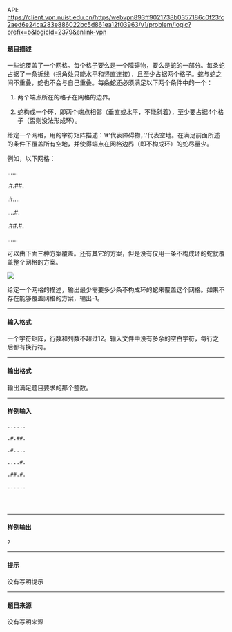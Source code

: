 API: https://client.vpn.nuist.edu.cn/https/webvpn893ff9021738b0357186c0f23fc2aed6e24ca283e886022bc5d861ea12f03963/v1/problem/logic?prefix=b&logicId=2379&enlink-vpn

#### 题目描述

一些蛇覆盖了一个网格。每个格子要么是一个障碍物，要么是蛇的一部分。每条蛇占据了一条折线（拐角处只能水平和竖直连接），且至少占据两个格子。蛇与蛇之间不重叠，蛇也不会与自己重叠。每条蛇还必须满足以下两个条件中的一个：

1. 两个端点所在的格子在网格的边界。

2. 蛇构成一个环，即两个端点相邻（垂直或水平，不能斜着），至少要占据4个格子（否则没法形成环）。

给定一个网格，用的字符矩阵描述：’#’代表障碍物，’.’代表空地。在满足前面所述的条件下覆盖所有空地，并使得端点在网格边界（即不构成环）的蛇尽量少。

例如，以下网格：

......

.#.##.

.#....

....#.

.##.#.

......

可以由下面三种方案覆盖。还有其它的方案，但是没有仅用一条不构成环的蛇就覆盖整个网格的方案。

![](../file/2379_0.jpg)

给定一个网格的描述，输出最少需要多少条不构成环的蛇来覆盖这个网格。如果不存在能够覆盖网格的方案，输出\-1。

---

#### 输入格式

一个字符矩阵，行数和列数不超过12。输入文件中没有多余的空白字符，每行之后都有换行符。

---

#### 输出格式

输出满足题目要求的那个整数。

---

#### 样例输入
```
......

.#.##.

.#....

....#.

.##.#.

......


 

```

---

#### 样例输出
```
2

```

---

#### 提示

没有写明提示

---

#### 题目来源

没有写明来源